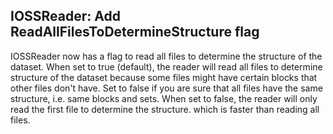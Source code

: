 ## IOSSReader: Add ReadAllFilesToDetermineStructure flag

IOSSReader now has a flag to read all files to determine the structure of the dataset.
When set to true (default), the reader will read all files to determine structure of the
dataset because some files might have certain blocks that other files don't have.
Set to false if you are sure that all files have the same structure, i.e. same blocks and sets.
When set to false, the reader will only read the first file to determine the structure.
which is faster than reading all files.
